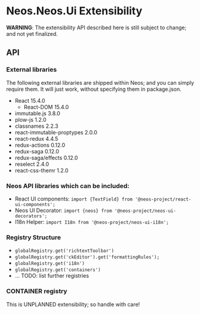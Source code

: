 # Neos.Neos.Ui Extensibility

**WARNING**: The extensibility API described here is still subject to change; and not yet finalized.

## API

### External libraries

The following external libraries are shipped within Neos; and you can simply require them. It will just work,
without specifying them in package.json.

- React 15.4.0
    - React-DOM 15.4.0
- immutable.js 3.8.0
- plow-js 1.2.0
- classnames 2.2.3
- react-immutable-proptypes 2.0.0
- react-redux 4.4.5
- redux-actions 0.12.0
- redux-saga 0.12.0
- redux-saga/effects 0.12.0
- reselect 2.4.0
- react-css-themr 1.2.0


### Neos API libraries which can be included:

- React UI components: `import {TextField} from '@neos-project/react-ui-components';`
- Neos UI Decorator: `import {neos} from '@neos-project/neos-ui-decorators';`
- I18n Helper: `import I18n from '@neos-project/neos-ui-i18n';`

### Registry Structure

- `globalRegistry.get('richtextToolbar')`
- `globalRegistry.get('ckEditor').get('formattingRules');`
- `globalRegistry.get('i18n')`
- `globalRegistry.get('containers')`
- ... TODO: list further registries

### CONTAINER registry

This is UNPLANNED extensibility; so handle with care!
